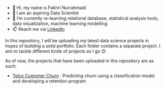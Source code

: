 - 👋 Hi, my name is Fakhri Nurrahmadi
- 👀 I am an aspiring Data Scientist
- 🌱 I’m currently re-learning relational database, statistical analysis tools, data visualization, machine learning modelling
- 📫 Reach me via [LinkedIn](https://www.linkedin.com/in/fakhri-nurrahmadi-7b2976178/)

In this repository, I will be uploading my latest data science projects in hopes of building a solid portfolio. Each folder contains a separate project. I aim to tackle different kinds of projects as I go 😊

As of now, the projects that have been uploaded in this repository are as such:
- [Telco Customer Churn](https://github.com/fnurrahmadi/FN-Repo/tree/main/Telco%20Customer%20Churn) : Predicting churn using a classification model and developing a retention program

<!---
fnurrahmadi/fnurrahmadi is a ✨ special ✨ repository because its `README.md` (this file) appears on your GitHub profile.
You can click the Preview link to take a look at your changes.
--->
